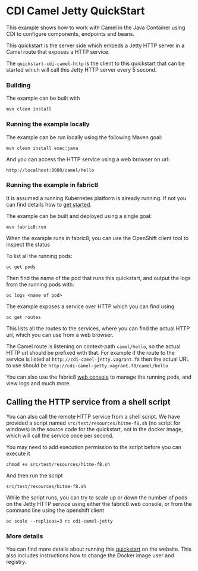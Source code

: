 # CDI Camel Jetty QuickStart

This example shows how to work with Camel in the Java Container using CDI to configure components,
endpoints and beans.

This quickstart is the server side which embeds a Jetty HTTP server in a Camel route that
exposes a HTTP service.

The `quickstart-cdi-camel-http` is the client to this quickstart that can be started which will call this
Jetty HTTP server every 5 second.


### Building

The example can be built with

    mvn clean install


### Running the example locally

The example can be run locally using the following Maven goal:

    mvn clean install exec:java

And you can access the HTTP service using a web browser on url:

    http://localhost:8080/camel/hello


### Running the example in fabric8

It is assumed a running Kubernetes platform is already running. If not you can find details how to [get started](http://fabric8.io/guide/getStarted/index.html).

The example can be built and deployed using a single goal:

    mvn fabric8:run

When the example runs in fabric8, you can use the OpenShift client tool to inspect the status

To list all the running pods:

    oc get pods

Then find the name of the pod that runs this quickstart, and output the logs from the running pods with:

    oc logs <name of pod>

The example exposes a service over HTTP which you can find using

    oc get routes

This lists all the routes to the services, where you can find the actual HTTP url, which you can use from a web browser.

The Camel route is listening on context-path `camel/hello`, so the actual HTTP url should be prefixed with that.
For example if the route to the service is listed at `http://cdi-camel-jetty.vagrant.f8` then the actual URL to use should be `http://cdi-camel-jetty.vagrant.f8/camel/hello`

You can also use the fabric8 [web console](http://fabric8.io/guide/console.html) to manage the
running pods, and view logs and much more.


## Calling the HTTP service from a shell script

You can also call the remote HTTP service from a shell script. We have provided a script named `src/test/resources/hitme-f8.sh` (no script for windows)
in the source code for the quickstart, not in the docker image, which will call the service once per second.

You may need to add execution permission to the script before you can execute it

    chmod +x src/test/resources/hitme-f8.sh

And then run the script

    src/test/resources/hitme-f8.sh

While the script runs, you can try to scale up or down the number of pods on the Jetty HTTP service using either the fabric8 web console,
or from the command line using the openshift client

    oc scale --replicas=3 rc cdi-camel-jetty


### More details

You can find more details about running this [quickstart](http://fabric8.io/guide/quickstarts/running.html) on the website. This also includes instructions how to change the Docker image user and registry.

